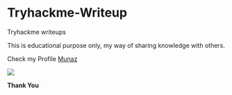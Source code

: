 # Tryhackme-Writeup
Tryhackme writeups

This is educational purpose only, my way of sharing knowledge with others.

Check my Profile <a href="https://tryhackme.com/p/Munaz" target="_blank">Munaz</a>

<img src="https://tryhackme-badges.s3.amazonaws.com/Munaz.png">

**Thank You**

